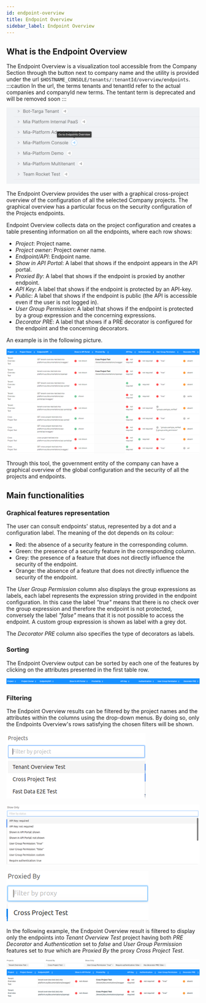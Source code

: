 ```yaml
---
id: endpoint-overview
title: Endpoint Overview
sidebar_label: Endpoint Overview
---
```

## What is the Endpoint Overview

The Endpoint Overview is a visualization tool accessible from the Company Section through the button next to company name and the utility is provided under the url `$HOSTNAME_CONSOLE/tenants/:tenantId/overview/endpoints`.  
:::caution
In the url, the terms tenants and tenantId refer to the actual companies and companyId new terms. The tentant term is deprecated and will be removed soon
:::

![Endpoints Overview BUtton](img/endpoints-overview-button.png)  

The Endpoint Overview provides the user with a graphical cross-project overview of the configuration of all the selected Company projects. The graphical overview has a particular focus on the security configuration of the Projects endpoints.  

Endpoint Overview collects data on the project configuration and creates a table presenting information on all the endpoints, where each row shows:
* *Project*: Project name.
* *Project owner*: Project owner name.
* *Endpoint/API*: Endpoint name.
* *Show in API Portal*: A label that shows if the endpoint appears in the API portal.
* *Proxied By*: A label that shows if the endpoint is proxied by another endpoint.
* *API Key*: A label that shows if the endpoint is protected by an API-key.
* *Public*: A label that shows if the endpoint is public (the API is accessible even if the user is not logged in).
* *User Group Permission*: A label that shows if the endpoint is protected by a group expression and the concerning expressions.
* *Decorator PRE*: A label that shows if a PRE decorator is configured for the endpoint and the concerning decorators.  

An example is in the following picture.

![Graphical features](img/graphical-features.png)  

Through this tool, the government entity of the company can have a graphical overview of the global configuration and the security of all the projects and endpoints.

## Main functionalities

### Graphical features representation

The user can consult endpoints' status, represented by a dot and a configuration label. The meaning of the dot depends on its colour:

* Red: the absence of a security feature in the corresponding column.
* Green: the presence of a security feature in the corresponding column.
* Grey: the presence of a feature that does not directly influence the security of the endpoint.
* Orange: the absence of a feature that does not directly influence the security of the endpoint.

The *User Group Permission* column also displays the group expressions as labels, each label represents the expression string provided in the endpoint configuration. In this case the label *"true"* means that there is no check over the group expression and therefore the endpoint is not protected, conversely the label *"false"* means that it is not possible to access the endpoint. A custom group expression is shown as label with a grey dot.  

The *Decorator PRE* column also specifies the type of decorators as labels.  

### Sorting

The Endpoint Overview output can be sorted by each one of the features by clicking on the attributes presented in the first table row.

![Sort](img/sort.png)

### Filtering

The Endpoint Overview results can be filtered by the project names and the attributes within the columns using the drop-down menus. By doing so, only the Endpoints Overview's rows satisfying the chosen filters will be shown.

![Project filter](img/project-name-filter.png)  

![Feature filter](img/feature-filter.png)  

![Proxy filter](img/proxy-filter.png)  

In the following example, the Endpoint Overview result is filtered to display only the endpoints into *Tenant Overview Test* project having both *PRE Decorator* and *Authentication* set to *false* and *User Group Permission* features set to *true* which are *Proxied By* the proxy *Cross Project Test*.  

![Filter](img/filter.png)  
